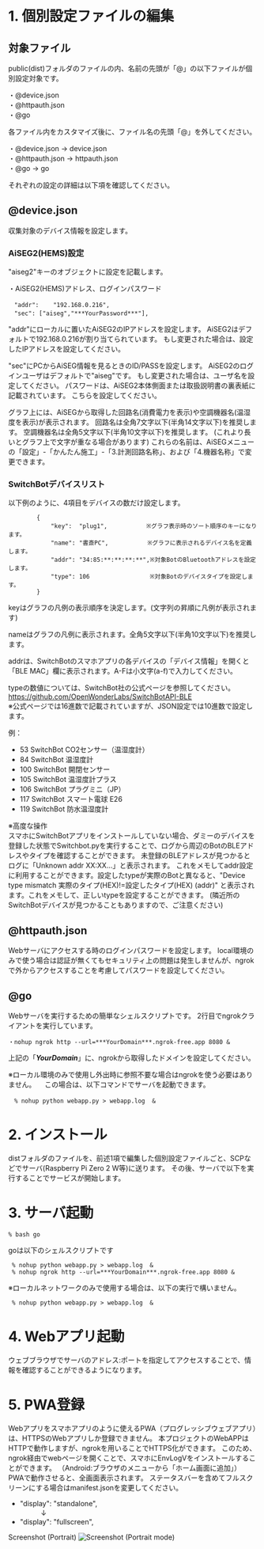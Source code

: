 # 1. 個別設定ファイルの編集
## 対象ファイル
public(dist)フォルダのファイルの内、名前の先頭が「@」の以下ファイルが個別設定対象です。

・@device.json<br/>
・@httpauth.json<br/>
・@go<br/>

各ファイル内をカスタマイズ後に、ファイル名の先頭「@」を外してください。

・@device.json   → device.json<br/>
・@httpauth.json → httpauth.json<br/>
・@go            → go<br/>

それぞれの設定の詳細は以下項を確認してください。

## @device.json

収集対象のデバイス情報を設定します。

### AiSEG2(HEMS)設定
"aiseg2"キーのオブジェクトに設定を記載します。

・AiSEG2(HEMS)アドレス、ログインパスワード<br/>
```
　"addr":	"192.168.0.216",
　"sec":	["aiseg","***YourPassword***"],
```
"addr"にローカルに置いたAiSEG2のIPアドレスを設定します。
AiSEG2はデフォルトで192.168.0.216が割り当てられています。
もし変更された場合は、設定したIPアドレスを設定してください。

"sec"にPCからAiSEG情報を見るときのID/PASSを設定します。
AiSEG2のログインユーザはデフォルトで"aiseg"です。
もし変更された場合は、ユーザ名を設定してください。
パスワードは、AiSEG2本体側面または取扱説明書の裏表紙に記載されています。
こちらを設定してください。

グラフ上には、AiSEGから取得した回路名(消費電力を表示)や空調機器名(温湿度を表示)が表示されます。
回路名は全角7文字以下(半角14文字以下)を推奨します。
空調機器名は全角5文字以下(半角10文字以下)を推奨します。
(これより長いとグラフ上で文字が重なる場合があります)
これらの名前は、AiSEGメニューの「設定」-「かんたん施工」-「3.計測回路名称」、および「4.機器名称」で変更できます。

### SwitchBotデバイスリスト
以下例のように、4項目をデバイスの数だけ設定します。<br/>
```
		{
			"key":	"plug1",           ※グラフ表示時のソート順序のキーになります。
			"name":	"書斎PC",           ※グラフに表示されるデバイス名を定義します。
			"addr":	"34:85:**:**:**:**",※対象BotのBluetoothアドレスを設定します。
			"type":	106                 ※対象Botのデバイスタイプを設定します。
		}
```
keyはグラフの凡例の表示順序を決定します。(文字列の昇順に凡例が表示されます)

nameはグラフの凡例に表示されます。全角5文字以下(半角10文字以下)を推奨します。

addrは、SwitchBotのスマホアプリの各デバイスの「デバイス情報」を開くと
「BLE MAC」欄に表示されます。A-Fは小文字(a-f)で入力してください。

typeの数値については、SwitchBot社の公式ページを参照してください。
https://github.com/OpenWonderLabs/SwitchBotAPI-BLE<br/>
※公式ページでは16進数で記載されていますが、JSON設定では10進数で設定します。

例：
- 53 SwitchBot CO2センサー（温湿度計）
- 84 SwitchBot 温湿度計
- 100 SwitchBot 開閉センサー
- 105 SwitchBot 温湿度計プラス
- 106 SwitchBot プラグミニ（JP）
- 117 SwitchBot スマート電球 E26
- 119 SwitchBot 防水温湿度計

※高度な操作<br/>
スマホにSwitchBotアプリをインストールしていない場合、ダミーのデバイスを登録した状態でSwitchbot.pyを実行することで、ログから周辺のBotのBLEアドレスやタイプを確認することができます。
未登録のBLEアドレスが見つかるとログに「Unknown addr XX:XX...」と表示されます。
これをメモしてaddr設定に利用することができます。設定したtypeが実際のBotと異なると、"Device type mismatch 実際のタイプ(HEX)!=設定したタイプ(HEX) (addr)" と表示されます。これをメモして、正しいtypeを設定することができます。
(隣近所のSwitchBotデバイスが見つかることもありますので、ご注意ください)


## @httpauth.json

Webサーバにアクセスする時のログインパスワードを設定します。
local環境のみで使う場合は認証が無くてもセキュリティ上の問題は発生しませんが、ngrokで外からアクセスすることを考慮してパスワードを設定してください。

## @go
Webサーバを実行するための簡単なシェルスクリプトです。
2行目でngrokクライアントを実行しています。
```
・nohup ngrok http --url=***YourDomain***.ngrok-free.app 8080 &
```
上記の「***YourDomain***」に、ngrokから取得したドメインを設定してください。

※ローカル環境のみで使用し外出時に参照不要な場合はngrokを使う必要はありません。
　この場合は、以下コマンドでサーバを起動できます。
```
　% nohup python webapp.py > webapp.log  &
```

# 2. インストール
distフォルダのファイルを、前述1項で編集した個別設定ファイルごと、SCPなどでサーバ(Raspberry Pi Zero 2 W等)に送ります。
その後、サーバで以下を実行することでサービスが開始します。

# 3. サーバ起動

```
% bash go
```
goは以下のシェルスクリプトです
```
 % nohup python webapp.py > webapp.log  &
 % nohup ngrok http --url=***YourDomain***.ngrok-free.app 8080 &
 ```
※ローカルネットワークのみで使用する場合は、以下の実行で構いません。
```
 % nohup python webapp.py > webapp.log  &
```

# 4. Webアプリ起動

ウェブブラウザでサーバのアドレス:ポートを指定してアクセスすることで、情報を確認することができるようになります。

# 5. PWA登録
Webアプリをスマホアプリのように使えるPWA（プログレッシブウェブアプリ）は、HTTPSのWebアプリしか登録できません。
本プロジェクトのWebAPPはHTTPで動作しますが、ngrokを用いることでHTTPS化ができます。
このため、ngrok経由でwebページを開くことで、スマホにEnvLogVをインストールすることができます。
（Android:ブラウザのメニューから「ホーム画面に追加」）
PWAで動作させると、全画面表示されます。
ステータスバーを含めてフルスクリーンにする場合はmanifest.jsonを変更してください。
- "display": "standalone",<br/>
　　　↓
- "display": "fullscreen",

Screenshot (Portrait)
![Screenshot (Portrait mode)](Screenshot01.jpg)